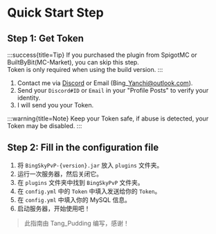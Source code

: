 # Quick Start Step

## Step 1: Get Token

:::success{title=Tip}
If you purchased the plugin from SpigotMC or BuiltByBit(MC-Market), you can skip this step.\
Token is only required when using the build version.
:::

1. Contact me via [Discord](https://discord.gg/MZ74zFevCD) or Email (Bing\_Yanchi@outlook.com).
2. Send your `Discord#ID` or `Email` in your "Profile Posts" to verify your identity.
3. I will send you your Token.

:::warning{title=Note}
Keep your Token safe, if abuse is detected, your Token may be disabled.
:::

## Step 2: Fill in the configuration file

1. 将 `BingSkyPvP-{version}.jar` 放入 `plugins` 文件夹。
2. 运行一次服务器，然后关闭它。
3. 在 `plugins` 文件夹中找到 `BingSkyPvP` 文件夹。
4. 在 `config.yml` 中的 `Token` 中填入发送给你的 `Token`。
5. 在 `config.yml` 中填入你的 MySQL 信息。
6. 启动服务器，开始使用吧！

> 此指南由 Tang_Pudding 编写，感谢！
